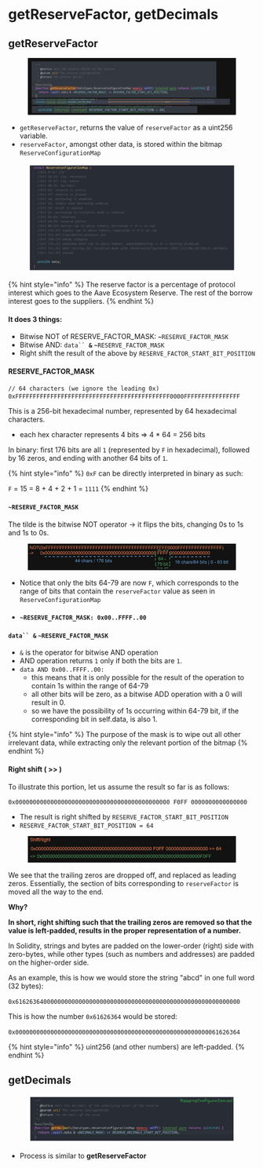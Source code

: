 # getReserveFactor, getDecimals

## getReserveFactor

<figure><img src="../../.gitbook/assets/image (182).png" alt=""><figcaption></figcaption></figure>

* `getReserveFactor`, returns the value of `reserveFactor` as a uint256 variable.
* `reserveFactor`, amongst other data, is stored within the bitmap  `ReserveConfigurationMap`

<figure><img src="../../.gitbook/assets/image (2) (1) (1) (1).png" alt=""><figcaption></figcaption></figure>

{% hint style="info" %}
The reserve factor is a percentage of protocol interest which goes to the Aave Ecosystem Reserve. The rest of the borrow interest goes to the suppliers.
{% endhint %}

#### It does 3 things:

* Bitwise NOT of RESERVE\_FACTOR\_MASK: **`~`**`RESERVE_FACTOR_MASK`
* Bitwise AND: `data`` `**`&`** **`~`**`RESERVE_FACTOR_MASK`
* Right shift the result of the above by `RESERVE_FACTOR_START_BIT_POSITION`

#### RESERVE\_FACTOR\_MASK

```solidity
// 64 characters (we ignore the leading 0x)
0xFFFFFFFFFFFFFFFFFFFFFFFFFFFFFFFFFFFFFFFFFFFF0000FFFFFFFFFFFFFFFF
```

This is a 256-bit hexadecimal number, represented by 64 hexadecimal characters.&#x20;

* each hex character represents 4 bits => 4 \* 64 = 256 bits

In binary: first 176 bits are all `1` (represented by `F` in hexadecimal), followed by 16 zeros, and ending with another 64 bits of `1`.

{% hint style="info" %}
`0xF` can be directly interpreted in binary as such:&#x20;

`F` = 15 = 8 + 4 + 2 + 1 = `1111`
{% endhint %}

#### **`~`**`RESERVE_FACTOR_MASK`

The tilde is the bitwise NOT operator -> it flips the bits, changing 0s to 1s and 1s to 0s.

<figure><img src="../../.gitbook/assets/image (176).png" alt=""><figcaption></figcaption></figure>

* Notice that only the bits 64-79 are now `F`, which corresponds to the range of bits that contain the `reserveFactor` value as seen in `ReserveConfigurationMap`
* #### **`~`**`RESERVE_FACTOR_MASK: 0x00..FFFF..00` &#x20;

#### `data`` `**`&`** **`~`**`RESERVE_FACTOR_MASK`

* `&` is the operator for bitwise AND operation
* AND operation returns `1` only if both the bits are `1`.
* `data AND 0x00..FFFF..00:`&#x20;
  * this means that it is only possible for the result of the operation to contain 1s within the range of 64-79
  * all other bits will be zero, as a bitwise ADD operation with a 0 will result in 0.
  * so we have the possibility of 1s occurring within 64-79 bit, if the corresponding bit in self.data, is also 1.

{% hint style="info" %}
The purpose of the mask is to wipe out all other irrelevant data, while extracting only the relevant portion of the bitmap
{% endhint %}

#### Right shift ( >> )

To illustrate this portion, let us assume the result so far is as follows:

```solidity
0x00000000000000000000000000000000000000000000 F0FF 0000000000000000 
```

* The result is right shifted by `RESERVE_FACTOR_START_BIT_POSITION`
* `RESERVE_FACTOR_START_BIT_POSITION = 64`

<figure><img src="../../.gitbook/assets/image (67).png" alt=""><figcaption></figcaption></figure>

We see that the trailing zeros are dropped off, and replaced as leading zeros. Essentially, the section of bits corresponding to `reserveFactor` is moved all the way to the end.

**Why?**

**In short, right shifting such that the trailing zeros are removed so that the value is left-padded, results in the proper representation of a number.**

In Solidity, strings and bytes are padded on the lower-order (right) side with zero-bytes, while other types (such as numbers and addresses) are padded on the higher-order side.

As an example, this is how we would store the string "abcd" in one full word (32 bytes):

`0x6162636400000000000000000000000000000000000000000000000000000000`

This is how the number `0x61626364` would be stored:

`0x0000000000000000000000000000000000000000000000000000000061626364`

{% hint style="info" %}
uint256 (and other numbers) are left-padded.
{% endhint %}

## getDecimals

<figure><img src="../../.gitbook/assets/image (246).png" alt=""><figcaption></figcaption></figure>

* Process is similar to **getReserveFactor**
